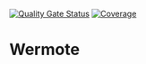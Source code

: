 [![Quality Gate Status](https://sonarcloud.io/api/project_badges/measure?project=omarcresp_jackbnb&metric=alert_status)](https://sonarcloud.io/dashboard?id=omarcresp_jackbnb)
[![Coverage](https://sonarcloud.io/api/project_badges/measure?project=omarcresp_jackbnb&metric=coverage)](https://sonarcloud.io/dashboard?id=omarcresp_jackbnb)

# Wermote

